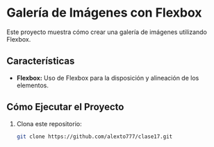 # Galería de Imágenes con Flexbox

Este proyecto muestra cómo crear una galería de imágenes utilizando Flexbox.

## Características

- **Flexbox:** Uso de Flexbox para la disposición y alineación de los elementos.

## Cómo Ejecutar el Proyecto

1. Clona este repositorio:
   ```sh
   git clone https://github.com/alexto777/clase17.git

